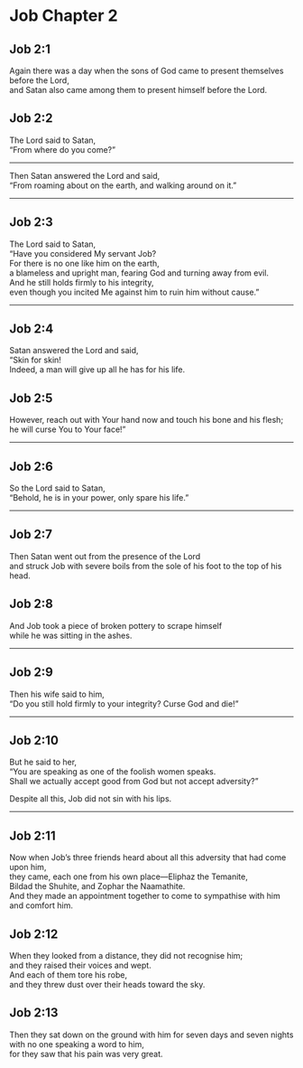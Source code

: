 # Job Chapter 2

## Job 2:1

Again there was a day when the sons of God came to present themselves before the Lord,  
and Satan also came among them to present himself before the Lord.

## Job 2:2

The Lord said to Satan,  
“From where do you come?”

---

Then Satan answered the Lord and said,  
“From roaming about on the earth, and walking around on it.”

---

## Job 2:3

The Lord said to Satan,  
“Have you considered My servant Job?  
For there is no one like him on the earth,  
a blameless and upright man, fearing God and turning away from evil.  
And he still holds firmly to his integrity,  
even though you incited Me against him to ruin him without cause.”

---

## Job 2:4

Satan answered the Lord and said,  
“Skin for skin!  
Indeed, a man will give up all he has for his life.

## Job 2:5

However, reach out with Your hand now and touch his bone and his flesh;  
he will curse You to Your face!”

---

## Job 2:6

So the Lord said to Satan,  
“Behold, he is in your power, only spare his life.”

---

## Job 2:7

Then Satan went out from the presence of the Lord  
and struck Job with severe boils from the sole of his foot to the top of his head.

## Job 2:8

And Job took a piece of broken pottery to scrape himself  
while he was sitting in the ashes.

---

## Job 2:9

Then his wife said to him,  
“Do you still hold firmly to your integrity? Curse God and die!”

---

## Job 2:10

But he said to her,  
“You are speaking as one of the foolish women speaks.  
Shall we actually accept good from God but not accept adversity?”

Despite all this, Job did not sin with his lips.

---

## Job 2:11

Now when Job’s three friends heard about all this adversity that had come upon him,  
they came, each one from his own place—Eliphaz the Temanite,  
Bildad the Shuhite, and Zophar the Naamathite.  
And they made an appointment together to come to sympathise with him and comfort him.

## Job 2:12

When they looked from a distance, they did not recognise him;  
and they raised their voices and wept.  
And each of them tore his robe,  
and they threw dust over their heads toward the sky.

## Job 2:13

Then they sat down on the ground with him for seven days and seven nights  
with no one speaking a word to him,  
for they saw that his pain was very great.
